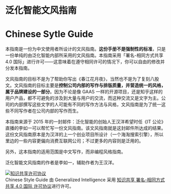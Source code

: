 # 泛化智能文风指南
# Chinese Sytle Guide

本指南是一份为中文使用者所设计的文风指南。**这份手册不是强制性的标准**，只是一份单纯的由泛化智能内部所采用的文风指南。本指南采用「署名-相同方式共享 4.0 国际」进行许可——这意味着在遵守相同许可的情况下，你可以自由的修改并分发本指南。

文风指南的目标不是为了帮助你写出《春江花月夜》，当然也不是为了复刻八股文。文风指南的目标主要是**控制公司内部的写作与排版质量，并营造统一的风格，属于品牌建设的一部分**。因为不论是像 GAAS 一样的开源项目，还是知乎这样的用户产品，都不可避免的涉及到大量与用户的交流，而这种交流又是文字为主。公司的内部撰写这些文字的人可能有不同的写作方法与风格，文风指南是为了统一这些不同写作者在公司内部的写作而生。

本指南来源于 2015 年的一封邮件：泛化智能的创始人王汉洋希望时任《IT 公论》直播的李如一可以帮忙写一份文风指南。该文风指南就是这封邮件所达成的结果。这份文风指南原本是为汉洋的上一个创业项目所设计（一个海淘搜索引擎），所以里边的一些内容更偏向消费互联网公司；不过更多的内容则是泛用的。

另外，这本指南的适用范围是中文写作，而非编程风格指南。

泛化智能文风指南的作者是李如一，辅助作者为王汉洋。

<a rel="license" href="http://creativecommons.org/licenses/by-sa/4.0/"><img alt="知识共享许可协议" style="border-width:0" src="https://i.creativecommons.org/l/by-sa/4.0/88x31.png" /></a><br /><span xmlns:dct="http://purl.org/dc/terms/" href="http://purl.org/dc/dcmitype/Text" property="dct:title" rel="dct:type">Chinese Style Guide</span> 由 <span xmlns:cc="http://creativecommons.org/ns#" property="cc:attributionName">Generalized Intelligence</span> 采用 <a rel="license" href="http://creativecommons.org/licenses/by-sa/4.0/">知识共享 署名-相同方式共享 4.0 国际 许可协议</a>进行许可。
